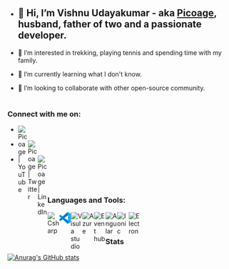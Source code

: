 - ## 👋  Hi, I’m Vishnu Udayakumar - aka [Picoage][website], husband, father of two and a passionate developer.

- 👀 I’m interested in trekking, playing tennis and spending time with my family. 
- 🌱 I’m currently learning what I don't know. 
- 💞️ I’m looking to collaborate with other open-source community.
<br/> <br/>

### Connect with me on:
- [<img align="left" alt="Picoage | YouTube" width="22px" src="https://cdn.cdnlogo.com/logos/y/57/youtube-icon.svg" />][youtube]

- [<img align="left" alt="Picoage | Twitter" width="22px" src="https://cdn.cdnlogo.com/logos/t/96/twitter-icon.svg" />][twitter]

- [<img align="left" alt="Picoage | LinkedIn" width="22px" src="https://cdn.cdnlogo.com/logos/l/66/linkedin-icon.svg" />][linkedin]

<br/> <br/>

### Languages and Tools:

<img  align="left" alt="Csharp" width="26px" src="https://cdn.cdnlogo.com/logos/c/27/c.svg" />


<img align="left" alt="Visual Studio Code" width="26px" src="https://raw.githubusercontent.com/github/explore/80688e429a7d4ef2fca1e82350fe8e3517d3494d/topics/visual-studio-code/visual-studio-code.png" />


<img  align="left" alt="Visula studio" width="26px" src="https://cdn.cdnlogo.com/logos/v/78/visual-studio-2013.svg" />

<img  align="left" alt="Azure" width="26px" src="https://cdn.cdnlogo.com/logos/a/12/azure.svg" />

<img  align="left" alt="Event hub" width="26px" src="https://cdn.cdnlogo.com/logos/a/57/azure-event-hub.svg" />

<img  align="left" alt="Angular" width="26px" src="https://cdn.cdnlogo.com/logos/a/51/angular.svg" />

<img  align="left" alt="Ionic" width="26px" src="https://encrypted-tbn0.gstatic.com/images?q=tbn:ANd9GcTNrEfROyFZle6NGzX5N9So-8kP8ADjYUJhIw&amp;usqp=CAU" />

<img  align="left" alt="Electron" width="26px" src="https://upload.wikimedia.org/wikipedia/commons/thumb/9/91/Electron_Software_Framework_Logo.svg/256px-Electron_Software_Framework_Logo.svg.png" />

<br/> <br/>
### Stats 
[![Anurag's GitHub stats](https://github-readme-stats.vercel.app/api?username=picoage&show_icon=true&theme=radical)](https://github.com/anuraghazra/github-readme-stats)

<!---
picoage/picoage is a ✨ special ✨ repository because its `README.md` (this file) appears on your GitHub profile.
You can click the Preview link to take a look at your changes.
--->
[website]: https://www.picoage.net/
[youtube]: https://www.youtube.com/channel/UCVsyUa5U2yIfsPY8KHF-BdA
[twitter]: https://twitter.com/akavishnu
[linkedin]: https://www.linkedin.com/in/picoage/
